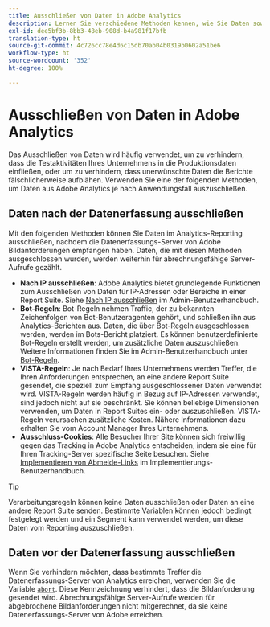 ```yaml
---
title: Ausschließen von Daten in Adobe Analytics
description: Lernen Sie verschiedene Methoden kennen, wie Sie Daten sowohl vor als auch nach der Datenerfassung ausschließen können.
exl-id: dee5bf3b-8bb3-48eb-908d-b4a981f17bfb
translation-type: ht
source-git-commit: 4c726cc78e4d6c15db70ab04b0319b0602a51be6
workflow-type: ht
source-wordcount: '352'
ht-degree: 100%

---
```


# Ausschließen von Daten in Adobe Analytics

Das Ausschließen von Daten wird häufig verwendet, um zu verhindern, dass die Testaktivitäten Ihres Unternehmens in die Produktionsdaten einfließen, oder um zu verhindern, dass unerwünschte Daten die Berichte fälschlicherweise aufblähen. Verwenden Sie eine der folgenden Methoden, um Daten aus Adobe Analytics je nach Anwendungsfall auszuschließen.

## Daten nach der Datenerfassung ausschließen

Mit den folgenden Methoden können Sie Daten im Analytics-Reporting ausschließen, nachdem die Datenerfassungs-Server von Adobe Bildanforderungen empfangen haben. Daten, die mit diesen Methoden ausgeschlossen wurden, werden weiterhin für abrechnungsfähige Server-Aufrufe gezählt.

* **Nach IP ausschließen**: Adobe Analytics bietet grundlegende Funktionen zum Ausschließen von Daten für IP-Adressen oder Bereiche in einer Report Suite. Siehe [Nach IP ausschließen](/help/admin/admin/exclude-ip.md) im Admin-Benutzerhandbuch.
* **Bot-Regeln**: Bot-Regeln nehmen Traffic, der zu bekannten Zeichenfolgen von Bot-Benutzeragenten gehört, und schließen ihn aus Analytics-Berichten aus. Daten, die über Bot-Regeln ausgeschlossen werden, werden im Bots-Bericht platziert. Es können benutzerdefinierte Bot-Regeln erstellt werden, um zusätzliche Daten auszuschließen. Weitere Informationen finden Sie im Admin-Benutzerhandbuch unter [Bot-Regeln](/help/admin/admin/bot-removal/bot-rules.md).
* **VISTA-Regeln**: Je nach Bedarf Ihres Unternehmens werden Treffer, die Ihren Anforderungen entsprechen, an eine andere Report Suite gesendet, die speziell zum Empfang ausgeschlossener Daten verwendet wird. VISTA-Regeln werden häufig in Bezug auf IP-Adressen verwendet, sind jedoch nicht auf sie beschränkt. Sie können beliebige Dimensionen verwenden, um Daten in Report Suites ein- oder auszuschließen. VISTA-Regeln verursachen zusätzliche Kosten. Nähere Informationen dazu erhalten Sie vom Account Manager Ihres Unternehmens.
* **Ausschluss-Cookies**: Alle Besucher Ihrer Site können sich freiwillig gegen das Tracking in Adobe Analytics entscheiden, indem sie eine für Ihren Tracking-Server spezifische Seite besuchen. Siehe [Implementieren von Abmelde-Links](/help/implement/js/opt-out.md) im Implementierungs-Benutzerhandbuch.

>[!TIP]
>
>Verarbeitungsregeln können keine Daten ausschließen oder Daten an eine andere Report Suite senden. Bestimmte Variablen können jedoch bedingt festgelegt werden und ein Segment kann verwendet werden, um diese Daten vom Reporting auszuschließen.

## Daten vor der Datenerfassung ausschließen

Wenn Sie verhindern möchten, dass bestimmte Treffer die Datenerfassungs-Server von Analytics erreichen, verwenden Sie die Variable [`abort`](/help/implement/vars/config-vars/abort.md). Diese Kennzeichnung verhindert, dass die Bildanforderung gesendet wird. Abrechnungsfähige Server-Aufrufe werden für abgebrochene Bildanforderungen nicht mitgerechnet, da sie keine Datenerfassungs-Server von Adobe erreichen.
